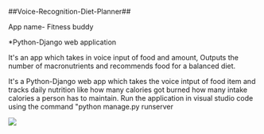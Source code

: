 ##Voice-Recognition-Diet-Planner##


App name- Fitness buddy

*Python-Django web application

It's an app which takes in voice input of food and amount, Outputs the number of macronutrients and recommends food for a balanced diet.

It's a Python-Django web app which takes the voice intput of food item and tracks daily nutrition like how many calories got burned how many intake calories a person has to maintain.
Run the application in visual studio code using the command
"python manage.py runserver

![](https://github.com/sasikiran16/Voice-Recognition-Diet-Planner/blob/master/2021-01-23%20(1).png")


